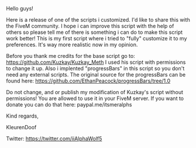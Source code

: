 Hello guys!

Here is a release of one of the scripts i customized. I'd like to share this with the FiveM community.
I hope i can improve this script with the help of others so please tell me of there is something i can do to make this script work better!
This is my first script where i tried to "fully" customize it to my preferences. It's way more realistic now in my opinion.

Before you thank me credits for the base script go to: https://github.com/Kuzkay/Kuzkay_Meth
I used his script with permissions to change it up. Also i implented "progressBars" in this script so you don't need any external scripts.
The original source for the progressBars can be found here: https://github.com/EthanPeacock/progressBars/tree/1.0

Do not change, and or publish my modification of Kuzkay's script without permissions! You are allowed to use it in your FiveM server.
If you want to donate you can do that here: paypal.me/itsmeralphs



Kind regards,

KleurenDoof

Twitter: https://twitter.com/iiAlphaWolf5

